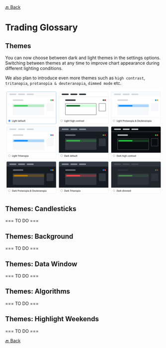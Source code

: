 [🔙 Back](https://github.com/chartingshow/documentation/blob/master/trading/glossary.md)

# Trading Glossary

## Themes

You can now choose between dark and light themes in the settings options. Switching between themes at any time to improve chart appearance during different lighting conditions.

We also plan to introduce even more themes such as `high contrast`, `tritanopia`, `protanopia & deuteranopia`, `dimmed mode` etc.

<p align="center"><img src="https://github.com/chartingshow/documentation/blob/master/assets/images/light-and-dark-modes.jpg" alt="light and dark modes"></p>

## Themes: Candlesticks

=== TO DO ===

## Themes: Background

=== TO DO ===

## Themes: Data Window

=== TO DO ===

## Themes: Algorithms

=== TO DO ===

## Themes: Highlight Weekends

=== TO DO ===

[🔙 Back](https://github.com/chartingshow/documentation/blob/master/trading/glossary.md)
